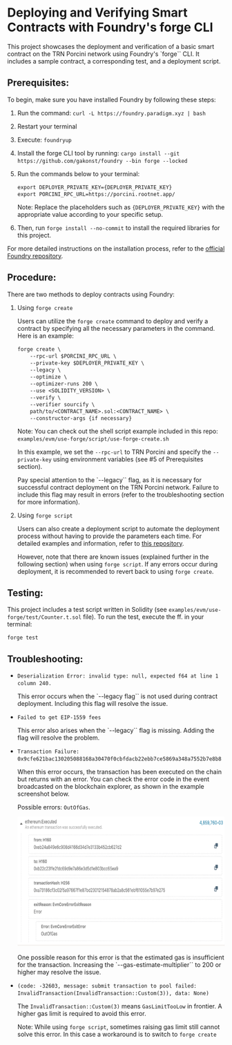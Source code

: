 # Deploying and Verifying Smart Contracts with Foundry's forge CLI

This project showcases the deployment and verification of a basic smart contract on the TRN Porcini network using Foundry's `forge`` CLI. It includes a sample contract, a corresponding test, and a deployment script.

## Prerequisites:

To begin, make sure you have installed Foundry by following these steps:

1.  Run the command: `curl -L https://foundry.paradigm.xyz | bash`
2.  Restart your terminal
3.  Execute: `foundryup`
4.  Install the forge CLI tool by running: `cargo install --git https://github.com/gakonst/foundry --bin forge --locked`
5.  Run the commands below to your terminal:

    ```
    export DEPLOYER_PRIVATE_KEY={DEPLOYER_PRIVATE_KEY}
    export PORCINI_RPC_URL=https://porcini.rootnet.app/
    ```

    Note:
    Replace the placeholders such as `{DEPLOYER_PRIVATE_KEY}` with the appropriate value according to your specific setup.

6.  Then, run `forge install --no-commit` to install the required libraries for this project.

For more detailed instructions on the installation process, refer to the [official Foundry repository](https://github.com/foundry-rs/foundry).

## Procedure:

There are two methods to deploy contracts using Foundry:

1.  Using `forge create`

    Users can utilize the `forge create` command to deploy and verify a contract by specifying all the necessary parameters in the command. Here is an example:

    ```
    forge create \
        --rpc-url $PORCINI_RPC_URL \
        --private-key $DEPLOYER_PRIVATE_KEY \
        --legacy \
        --optimize \
        --optimizer-runs 200 \
        --use <SOLIDITY_VERSION> \
        --verify \
        --verifier sourcify \
        path/to/<CONTRACT_NAME>.sol:<CONTRACT_NAME> \
        --constructor-args {if necessary}
    ```

    Note:
    You can check out the shell script example included in this repo: `examples/evm/use-forge/script/use-forge-create.sh`

    In this example, we set the `--rpc-url` to TRN Porcini and specify the `--private-key` using environment variables (see #5 of Prerequisites section).

    Pay special attention to the `--legacy`` flag, as it is necessary for successful contract deployment on the TRN Porcini network. Failure to include this flag may result in errors (refer to the troubleshooting section for more information).

2.  Using `forge script`

    Users can also create a deployment script to automate the deployment process without having to provide the parameters each time. For detailed examples and information, refer to [this repository](https://github.com/futureversecom/trn-starter-foundry).

    However, note that there are known issues (explained further in the following section) when using `forge script`. If any errors occur during deployment, it is recommended to revert back to using `forge create`.

## Testing:

This project includes a test script written in Solidity (see `examples/evm/use-forge/test/Counter.t.sol` file). To run the test, execute the ff. in your terminal:

```
forge test
```

## Troubleshooting:

- `Deserialization Error: invalid type: null, expected f64 at line 1 column 240.`

  This error occurs when the `--legacy flag`` is not used during contract deployment. Including this flag will resolve the issue.

- `Failed to get EIP-1559 fees`

  This error also arises when the `--legacy`` flag is missing. Adding the flag will resolve the problem.

- `Transaction Failure: 0x9cfe621bac130205088168a30470f0cbfdacb22ebb7ce5869a348a7552b7e8b8`

  When this error occurs, the transaction has been executed on the chain but returns with an error. You can check the error code in the event broadcasted on the blockchain explorer, as shown in the example screenshot below.

  Possible errors: `OutOfGas`.

    <img src="./out-of-gas.png" height="300">

  One possible reason for this error is that the estimated gas is insufficient for the transaction. Increasing the `--gas-estimate-multiplier`` to 200 or higher may resolve the issue.

- `(code: -32603, message: submit transaction to pool failed: InvalidTransaction(InvalidTransaction::Custom(3)), data: None)`

  The `InvalidTransaction::Custom(3)` means `GasLimitTooLow` in frontier. A higher gas limit is required to avoid this error.

  Note:
  While using `forge script`, sometimes raising gas limit still cannot solve this error. In this case a workaround is to switch to `forge create`
